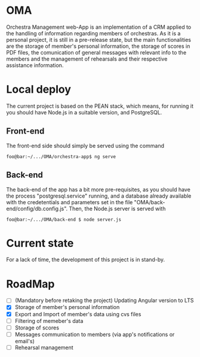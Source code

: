 # OMA
Orchestra Management web-App is an implementation of a CRM applied to the handling of information regarding members of orchestras. 
As it is a personal project, it is still in a pre-release state, but the main functionalities are the storage of member's personal information,
the storage of scores in PDF files, the comunication of general messages with relevant info to the members and the management of rehearsals and their respective
assistance information.

# Local deploy

The current project is based on the PEAN stack, which means, for running it you should have Node.js in a suitable version, and PostgreSQL.

## Front-end
The front-end side should simply be served using the command 
```console
foo@bar:~/.../OMA/orchestra-app$ ng serve
```
## Back-end
The back-end of the app has a bit more pre-requisites, as you should have the process "postgresql.service" running, and a database already available with the credetentials
and parameters set in the file "OMA/back-end/config/db.config.js". Then, the Node.js server is served with
```console
foo@bar:~/.../OMA/back-end $ node server.js
```

# Current state

For a lack of time, the development of this project is in stand-by.

# RoadMap

- [ ] (Mandatory before retaking the project) Updating Angular version to LTS
- [x] Storage of member's personal information
- [x] Export and Import of member's data using cvs files
- [ ] Filtering of memeber's data
- [ ] Storage of scores
- [ ] Messages communication to members (via app's notifications or email's)
- [ ] Rehearsal management
